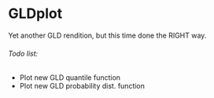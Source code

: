 # GLDplot
Yet another GLD rendition, but this time done the RIGHT way.
###### Todo list:
* Plot new GLD quantile function
* Plot new GLD probability dist. function
